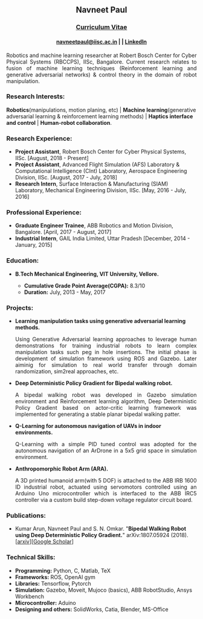 <h2 class="rsection"><center><b>Navneet Paul</b></center></h2>
<h3><center><a href="{{ site.github.url }}/assets/resume.pdf" class="main-link">Curriculum Vitae</a></center></h3>
<center><h4 class="rsection"><a href="https://bit.ly/2rBGAWt" class="md-link">navneetpaul@iisc.ac.in</a> | <a href="https://nav74neet.github.io" class="md-link"></a> |  <a href="https://www.linkedin.com/in/navneet-paul-94a806101/" class="md-link">LinkedIn</a><!-- <a href="https://bit.ly/2A3Oi02" class="md-link">Google Scholar</a> --></h4></center>
<p style="text-align:justify">
    Robotics and machine learning researcher at Robert Bosch Center for Cyber Physical Systems (RBCCPS), IISc, Bangalore. Current research relates to fusion of machine learning techniques (Reinforcement learning and generative adversarial networks) & control theory in the domain of robot manipulation.
</p>

<h3>Research Interests:</h3>
<b>Robotics</b>(manipulations, motion planing, etc) | <b>Machine learning</b>(generative adversarial learning & reinforcement learning methods) | <b>Haptics interface and control</b> | <b>Human-robot collaboration</b>.

<h3>Research Experience:</h3>
<p style="text-align:justify;">
	 <ul>
	 <!-- <ul style="list-style-type:circle"> -->
  		<li><b>Project Assistant</b>, Robert Bosch Center for Cyber Physical Systems, IISc. [August, 2018 - Present]</li>
  		<li><b>Project Assistant</b>, Advanced Flight Simulation (AFS) Laboratory & Computational Intelligence (CInt) Laboratory, Aerospace Engineering Division, IISc. [August, 2017 - July, 2018]</li>
  		<li><b>Research Intern</b>, Surface Interaction & Manufacturing (SIAM) Laboratory, Mechanical Engineering Division, IISc. [May, 2016 - July, 2016]</li>
	</ul> 
</p>

<h3>Professional Experience:</h3>
<p style="text-align:justify;">
	 <ul>
	 <!-- <ul style="list-style-type:circle"> -->
  		<li><b>Graduate Engineer Trainee</b>, ABB Robotics and Motion Division, Bangalore. [April, 2017 - August, 2017]</li>
  		<li><b>Industrial Intern</b>, GAIL India Limited, Uttar Pradesh [December, 2014 - January, 2015]</li>
  		<!-- <li><b>Research Intern</b>, Mechanical Engineering Division, IISc. [May, 2016 - July, 2016]</li> -->
	</ul> 
</p>

<h3>Education:</h3>
<p style="text-align:justify;">
	 <ul>
	 <!-- <ul style="list-style-type:circle"> -->
  		<li><b> B.Tech Mechanical Engineering, VIT University, Vellore.</b></li>
  			<ul style="list-style-type:circle">
  				<li><b>Cumulative Grade Point Average(CGPA):</b> 8.3/10</li>
  				<li><b>Duration:</b> July, 2013 - May, 2017</li>
  			</ul>
	</ul> 
</p>

<h3>Projects:</h3>
<p style="text-align:justify;">
	 <ul>
	 <!-- <ul style="list-style-type:circle"> -->
  		<li><b> Learning manipulation tasks using generative adversarial learning methods.</b></li>
  		<p style="text-align:justify;">Using Generative Adversarial learning approaches to leverage human demonstrations for training industrial robots to learn complex manipulation tasks such peg in hole insertions. The initial phase is development of simulation framework using ROS and Gazebo. Later aiminig for simulation to real world transfer through domain randomization, sim2real approaches, etc.</p>
		<li><b>Deep Deterministic Policy Gradient for Bipedal walking robot.</b></li>
		<p style="text-align:justify;">A bipedal walking robot was developed in Gazebo simulation environment and Reinforcement learning algorithm, Deep Deterministic Policy Gradient based on actor-critic learning framework was implemented for generating a stable planar bipedal walking patter.</p>
		<li><b>Q-Learning for autonomous navigation of UAVs in indoor environments.</b></li>
		<p style="text-align:justify;">Q-Learning with a simple PID tuned control was adopted for the autonomous navigation of an ArDrone in a 5x5 grid space in simulation environment.</p>
		<li><b>Anthropomorphic Robot Arm (ARA).</b></li>
		<p style="text-align:justify;">A 3D printed humanoid arm(with 5 DOF) is attached to the ABB IRB
		1600 ID industrial robot, actuated using servomotors controlled using an Arduino Uno microcontroller
		which is interfaced to the ABB IRC5 controller via a custom build step-down voltage regulator circuit
		board.</p>
	</ul> 
</p>

<h3>Publications:</h3>
<p style="text-align:justify;">
	 <ul>
	 	<li>Kumar Arun, Navneet Paul and S. N. Omkar. "<b>Bipedal Walking Robot using Deep Deterministic Policy Gradient.</b>" arXiv:1807.05924 (2018). [<a href="https://arxiv.org/abs/1807.05924" class="md-link">arxiv</a>][<a href="https://scholar.google.co.in/citations?user=Wbz-jYwAAAAJ&hl=en" class="md-link">Google Scholar</a>]</li>
	 </ul>
</p>

<h3>Technical Skills:</h3>
<p style="text-align:justify;">
	 <ul>
	 	<li><b>Programming:</b> Python, C, Matlab, TeX</li>
	 	<li><b>Frameworks:</b> ROS, OpenAI gym</li>
	 	<li><b>Libraries:</b> Tensorflow, Pytorch</li>
	 	<li><b>Simulation:</b> Gazebo, Moveit, Mujoco (basics), ABB RobotStudio, Ansys Workbench</li>
	 	<li><b>Microcontroller:</b> Aduino</li>
	 	<li><b>Designing and others:</b> SolidWorks, Catia, Blender, MS-Office</li>
	 </ul>
</p>
